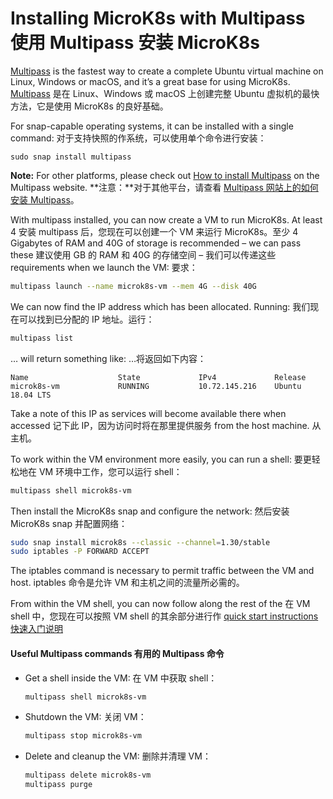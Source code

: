 # Installing MicroK8s with Multipass 使用 Multipass 安装 MicroK8s

[Multipass](https://multipass.run) is the fastest way to create a complete Ubuntu virtual machine on  Linux, Windows or macOS, and it’s a great base for using MicroK8s.
[Multipass](https://multipass.run) 是在 Linux、Windows 或 macOS 上创建完整 Ubuntu 虚拟机的最快方法，它是使用 MicroK8s 的良好基础。

For snap-capable operating systems, it can be installed with a single command:
对于支持快照的作系统，可以使用单个命令进行安装：

```auto
sudo snap install multipass
```

**Note:** For other platforms, please check out [How to install Multipass](https://multipass.run/docs/install-multipass) on the Multipass website.
**注意：**对于其他平台，请查看 [Multipass 网站上的如何安装 Multipass](https://multipass.run/docs/install-multipass)。

With multipass installed, you can now create a VM to run MicroK8s. At least 4
安装 multipass 后，您现在可以创建一个 VM 来运行 MicroK8s。至少 4
 Gigabytes of RAM and 40G of storage is recommended – we can pass these
建议使用 GB 的 RAM 和 40G 的存储空间 – 我们可以传递这些
 requirements when we launch the VM:
要求：

```bash
multipass launch --name microk8s-vm --mem 4G --disk 40G
```

We can now find the IP address which has been allocated. Running:
我们现在可以找到已分配的 IP 地址。运行：

```bash
multipass list
```

… will return something like:
…将返回如下内容：

```no-highlight
Name                    State             IPv4             Release
microk8s-vm             RUNNING           10.72.145.216    Ubuntu 18.04 LTS
```

Take a note of this IP as services will become available there when accessed
记下此 IP，因为访问时将在那里提供服务
 from the host machine. 从主机。

To work within the VM environment more easily, you can run a shell:
要更轻松地在 VM 环境中工作，您可以运行 shell：

```bash
multipass shell microk8s-vm
```

Then install the  MicroK8s snap and configure the network:
然后安装 MicroK8s snap 并配置网络：

```bash
sudo snap install microk8s --classic --channel=1.30/stable
sudo iptables -P FORWARD ACCEPT
```

The iptables command is necessary to permit traffic between the VM and host.
iptables 命令是允许 VM 和主机之间的流量所必需的。

From within the VM shell, you can now follow along the rest of the
在 VM shell 中，您现在可以按照 VM shell 的其余部分进行作
 [quick start instructions 快速入门说明](https://microk8s.io/docs)

#### Useful Multipass commands 有用的 Multipass 命令

- Get a shell inside the VM:
  在 VM 中获取 shell：

  ```bash
  multipass shell microk8s-vm
  ```

- Shutdown the VM: 关闭 VM：

  ```bash
  multipass stop microk8s-vm
  ```

- Delete and cleanup the VM:
  删除并清理 VM：

  ```bash
  multipass delete microk8s-vm
  multipass purge
  ```